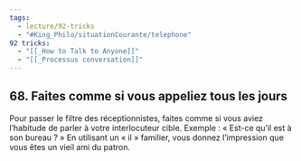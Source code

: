 ```yaml
---
tags:
  - lecture/92-tricks
  - "#King_Philo/situationCourante/telephone"
92 tricks:
  - "[[_How to Talk to Anyone]]"
  - "[[_Processus conversation]]"
---
```



## 68. Faites comme si vous appeliez tous les jours

Pour passer le filtre des réceptionnistes, faites comme si vous aviez l’habitude de parler à votre interlocuteur cible. Exemple : « Est-ce qu’il est à son bureau ? » En utilisant un « il » familier, vous donnez l’impression que vous êtes un vieil ami du patron.
